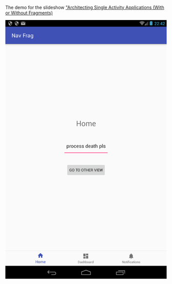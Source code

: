 The demo for the slideshow ["Architecting Single Activity Applications (With or Without Fragments)](https://www.slideshare.net/GaborVaradi3/architecting-single-activity-applications-with-or-without-fragments)

![Image](picture.png?raw=true "Example")
